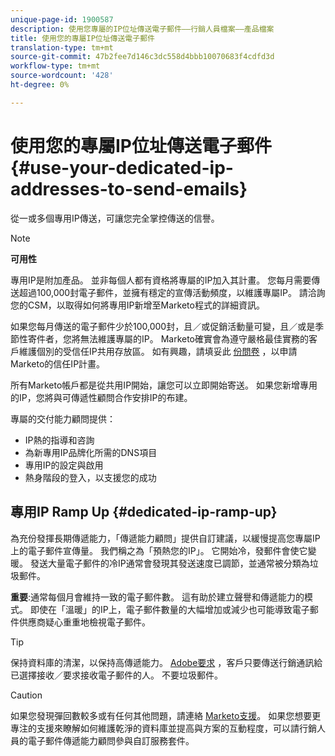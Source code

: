 ```yaml
---
unique-page-id: 1900587
description: 使用您專屬的IP位址傳送電子郵件——行銷人員檔案——產品檔案
title: 使用您的專屬IP位址傳送電子郵件
translation-type: tm+mt
source-git-commit: 47b2fee7d146c3dc558d4bbb10070683f4cdfd3d
workflow-type: tm+mt
source-wordcount: '428'
ht-degree: 0%

---
```



# 使用您的專屬IP位址傳送電子郵件 {#use-your-dedicated-ip-addresses-to-send-emails}

從一或多個專用IP傳送，可讓您完全掌控傳送的信譽。

>[!NOTE]
>
>**可用性**
>
>專用IP是附加產品。 並非每個人都有資格將專屬的IP加入其計畫。 您每月需要傳送超過100,000封電子郵件，並擁有穩定的宣傳活動頻度，以維護專屬IP。 請洽詢您的CSM，以取得如何將專用IP新增至Marketo程式的詳細資訊。
>
>如果您每月傳送的電子郵件少於100,000封，且／或促銷活動量可變，且／或是季節性寄件者，您將無法維護專屬的IP。 Marketo確實會為遵守嚴格最佳實務的客戶維護個別的受信任IP共用存放區。 如有興趣，請填妥此 [份問卷](http://na-sjg.marketo.com/lp/marketoprivacydemo/Trusted-IP-Sending-Range-Program.html) ，以申請Marketo的信任IP計畫。

所有Marketo帳戶都是從共用IP開始，讓您可以立即開始寄送。 如果您新增專用的IP，您將與可傳遞性顧問合作安排IP的布建。

專屬的交付能力顧問提供：

* IP熱的指導和咨詢
* 為新專用IP品牌化所需的DNS項目
* 專用IP的設定與啟用
* 熱身階段的登入，以支援您的成功

## 專用IP Ramp Up {#dedicated-ip-ramp-up}

為充份發揮長期傳遞能力，「傳遞能力顧問」提供自訂建議，以緩慢提高您專屬IP上的電子郵件宣傳量。 我們稱之為「預熱您的IP」。 它開始冷，發郵件會使它變暖。 發送大量電子郵件的冷IP通常會發現其發送速度已調節，並通常被分類為垃圾郵件。

**重要**:通常每個月會維持一致的電子郵件數。 這有助於建立聲譽和傳遞能力的模式。 即使在「溫暖」的IP上，電子郵件數量的大幅增加或減少也可能導致電子郵件供應商疑心重重地檢視電子郵件。

>[!TIP]
>
>保持資料庫的清潔，以保持高傳遞能力。 [Adobe要求](http://www.adobe.com/legal/terms/aup.html) ，客戶只要傳送行銷通訊給已選擇接收／要求接收電子郵件的人。 不要垃圾郵件。

>[!CAUTION]
>
>如果您發現彈回數較多或有任何其他問題，請連絡 [Marketo支援](http://nation.marketo.com/t5/Support/ct-p/Support)。 如果您想要更專注的支援來瞭解如何維護乾淨的資料庫並提高與方案的互動程度，可以請行銷人員的電子郵件傳遞能力顧問參與自訂服務套件。

